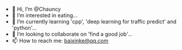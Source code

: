 - 👋 Hi, I’m @Chauncy
- 👀 I’m interested in eating...
- 🌱 I’m currently learning 'cpp', 'deep learning for traffic predict' and 'python'...
- 💞️ I’m looking to collaborate on 'find a good job'...
- 📫 How to reach me: baixinke@qq.com

<!---
BaiXinKe/BaiXinKe is a ✨ special ✨ repository because its `README.md` (this file) appears on your GitHub profile.
You can click the Preview link to take a look at your changes.
--->
